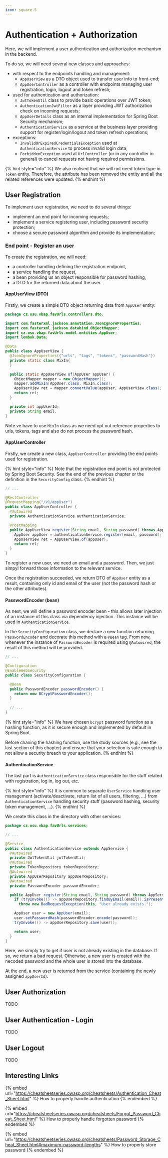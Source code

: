 ```yaml
---
icon: square-5
---
```


# Authentication + Authorization

Here, we will implement a user authentication and authorization mechanism in the backend.

To do so, we will need several new classes and approaches:

* with respect to the endpoints handling and management:
  * `AppUserView` as a DTO object used to transfer user info to front-end;
  * `AppUserController` as a controller with endpoints managing user registration, login, logout and token refresh;
* used for authentication and authorization:
  * `JwtTokenUtil` class to provide basic operations over JWT token;
  * `AuthenticationJwtFilter` as a layer providing JWT authorization check on incoming requests;
  * `AppUserDetails` class as an internal implementation for Spring Boot Security mechanism;
  * `AuthenticationService` as a service at the business layer providing support for register/login/logout and token refresh operations;
* exceptions:
  * `InvalidOrExpiredCredentialsException` used at `AuthenticationService` to process invalid login data;
  * `ForbiddenException` used at `UrlController` (or in any controller in general) to cancel requests not having required permissions.

{% hint style="info" %}
We also realised that we will not need token type in `Token` entity. Therefore, the attribute has been removed the entity and all the related references were updated.
{% endhint %}

## User Registration

To implement user registration, we need to do several things:

* implement an end point for incoming requests;
* implement a service registering user, including password security protection;
* choose a secure password algorithm and provide its implementation;

### End point - Register an user

To create the registration, we will need:

* a controller handling defining the registration endpoint,
* a service handling the request,
* a bean providing us an object responsible for password hashing,
* a DTO for the returned data about the user.

#### AppUserView (DTO)

Firstly, we create a simple DTO object returning data from `AppUser` entity:

```java
package cz.osu.vbap.favUrls.controllers.dto;

import com.fasterxml.jackson.annotation.JsonIgnoreProperties;
import com.fasterxml.jackson.databind.ObjectMapper;
import cz.osu.vbap.favUrls.model.entities.AppUser;
import lombok.Data;

@Data
public class AppUserView {
  @JsonIgnoreProperties({"urls", "tags", "tokens", "passwordHash"})
  private static class MixIn{
  }

  public static AppUserView of(AppUser appUser) {
    ObjectMapper mapper = new ObjectMapper();
    mapper.addMixIn(AppUser.class, MixIn.class);
    AppUserView ret = mapper.convertValue(appUser, AppUserView.class);
    return ret;
  }

  private int appUserId;
  private String email;
}
```

Note ve have to use `MixIn` class as we need opt out reference properties to urls, tokens, tags and also do not process the password hash.

#### AppUserController

Firstly, we create a new class, `AppUserController` providing the end points used for registration.

{% hint style="info" %}
Note that the registration end point is not protected by Spring Boot Security. See the end of the previous chapter or the definition in the `SecurityConfig` class.
{% endhint %}

```java
// ...

@RestController
@RequestMapping("/v1/appUser")
public class AppUserController {
  @Autowired
  private AuthenticationService authenticationService;

  @PostMapping
  public AppUserView register(String email, String password) throws AppServiceException {
    AppUser appUser = authenticationService.register(email, password);
    AppUserView ret = AppUserView.of(appUser);
    return ret;
  }
}
```

To register a new user, we need an email and a password. Then, we just simpyl forward those information to the relevant service.

Once the registration succeeded, we return DTO of `AppUser` entity as a result, containing only id and email of the user (not the password hash or the other attributes).

#### PasswordEncoder (bean)

As next, we will define a password encoder bean - this allows later injection of an instance of this class via dependency injection. This instance will be used in `AuthenticationService`.

In the `SecurityConfiguration` class, we declare a new function returning `PasswordEncoder` and decorate this method with a `@Bean` tag. From now, whenever the instance of `PasswordEncoder` is required using `@Autowired`, the result of this method will be provided.

```java
// ...

@Configuration
@EnableWebSecurity
public class SecurityConfiguration {

  @Bean
  public PasswordEncoder passwordEncoder() {
    return new BCryptPasswordEncoder();
  }
  
  // ...
}
```

{% hint style="info" %}
We have chosen `bcrypt` password function as a hashing function, as it is secure enough and implemented by default in Spring Boot.

Before chaning the hashing function, use the study sources (e.g., see the last section of this chapter) and ensure that your selection is safe enough to not allow a security breach to your application.
{% endhint %}

#### AuthenticationService

The last part is `AuthenticationService` class responsible for the stuff related with registration, log in, log out, etc.

{% hint style="info" %}
It is common to separate `UserService` handling user management (activate/deactivate, return list of all users, filtering, ...) from `AuthenticationService` handling security stuff (password hashing, security token management, ...).
{% endhint %}

We create this class in the directory with other services:

```java
package cz.osu.vbap.favUrls.services;

// ...

@Service
public class AuthenticationService extends AppService {
  @Autowired
  private JwtTokenUtil jwtTokenUtil;
  @Autowired
  private TokenRepository tokenRepository;
  @Autowired
  private AppUserRepository appUserRepository;
  @Autowired
  private PasswordEncoder passwordEncoder;

  public AppUser register(String email, String password) throws AppServiceException {
    if (tryInvoke(() -> appUserRepository.findByEmail(email)).isPresent())
      throw new BadRequestException(this, "User already exists.");

    AppUser user = new AppUser(email);
    user.setPasswordHash(passwordEncoder.encode(password));
    tryInvoke(() -> appUserRepository.save(user));

    return user;
  }
}
```

Here, we simply try to get if user is not already existing in the database. If so, we return a bad request. Otherwise, a new user is created with the necoded password and the whole user is stored into the database.

At the end, a new user is returned from the service (containing the newly assigned `appUserId`).

## User Authorization

TODO

## User Authentication - Login

TODO

## User Logout

TODO

## Interesting Links

{% embed url="https://cheatsheetseries.owasp.org/cheatsheets/Authentication_Cheat_Sheet.html" %}
How to properly handle authentication
{% endembed %}

{% embed url="https://cheatsheetseries.owasp.org/cheatsheets/Forgot_Password_Cheat_Sheet.html" %}
How to properly handle forgotten password
{% endembed %}

{% embed url="https://cheatsheetseries.owasp.org/cheatsheets/Password_Storage_Cheat_Sheet.html#maximum-password-lengths" %}
How to properly store password
{% endembed %}
